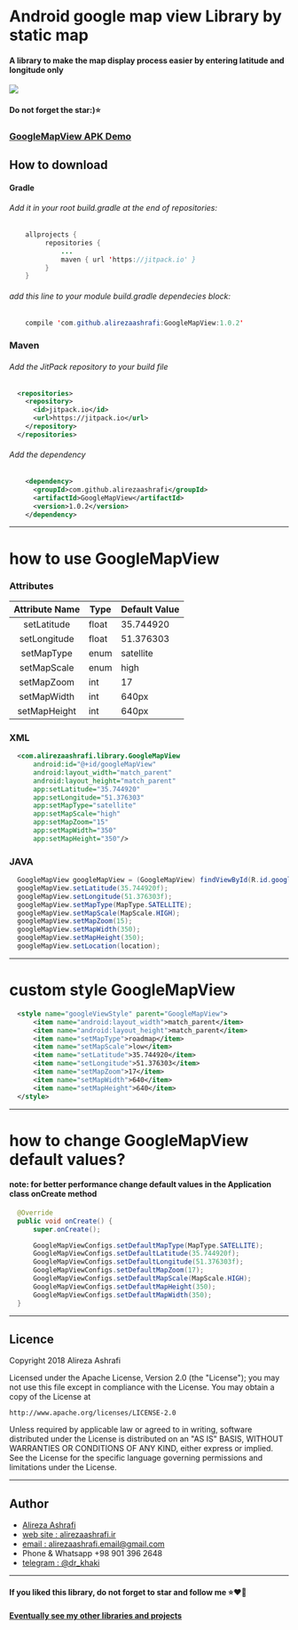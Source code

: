 # Android google map view Library by static map 

#### A library to make the map display process easier by entering latitude and longitude only


<img src="https://raw.githubusercontent.com/alirezaashrafi/GoogleMapView/master/IMAGES/header.png" />

 #### Do not forget the star:)⭐️


### [GoogleMapView APK Demo](https://github.com/alirezaashrafi/GoogleMapView/blob/master/DEMO/GoogleMapView.apk)

## <i class="icon-file"></i> How to download
#### Gradle
###### Add it in your root build.gradle at the end of repositories:
```java
    allprojects {
         repositories {
             ...
             maven { url 'https://jitpack.io' }
         }
    }
```
###### add this line to your module build.gradle dependecies block:
```java
    compile 'com.github.alirezaashrafi:GoogleMapView:1.0.2'
```

### Maven
###### Add the JitPack repository to your build file
```xml
  <repositories>
    <repository>
      <id>jitpack.io</id>
      <url>https://jitpack.io</url>
    </repository>
  </repositories>
```

###### Add the dependency

```xml
    <dependency>
      <groupId>com.github.alirezaashrafi</groupId>
      <artifactId>GoogleMapView</artifactId>
      <version>1.0.2</version>
    </dependency>
```
---

# how to use GoogleMapView

### **Attributes**

|        Attribute Name        | Type    | Default Value |
|:----------------------------:|---------|---------------|
| setLatitude    | float | 35.744920          |
| setLongitude    | float | 51.376303         |
| setMapType     | enum  |  satellite             |
| setMapScale    | enum  | high |
| setMapZoom     | int   | 17   |
| setMapWidth   | int   | 640px    |
| setMapHeight   | int   | 640px    |

### **XML**
```xml
  <com.alirezaashrafi.library.GoogleMapView
      android:id="@+id/googleMapView"
      android:layout_width="match_parent"
      android:layout_height="match_parent"
      app:setLatitude="35.744920"
      app:setLongitude="51.376303"
      app:setMapType="satellite"
      app:setMapScale="high"
      app:setMapZoom="15"
      app:setMapWidth="350"
      app:setMapHeight="350"/>

```

### JAVA
```java
  GoogleMapView googleMapView = (GoogleMapView) findViewById(R.id.googleMapView);
  googleMapView.setLatitude(35.744920f);
  googleMapView.setLongitude(51.376303f);
  googleMapView.setMapType(MapType.SATELLITE);
  googleMapView.setMapScale(MapScale.HIGH);
  googleMapView.setMapZoom(15);
  googleMapView.setMapWidth(350);
  googleMapView.setMapHeight(350);
  googleMapView.setLocation(location);

```

---

# custom style GoogleMapView
```XML
  <style name="googleViewStyle" parent="GoogleMapView">
      <item name="android:layout_width">match_parent</item>
      <item name="android:layout_height">match_parent</item>
      <item name="setMapType">roadmap</item>
      <item name="setMapScale">low</item>
      <item name="setLatitude">35.744920</item>
      <item name="setLongitude">51.376303</item>
      <item name="setMapZoom">17</item>
      <item name="setMapWidth">640</item>
      <item name="setMapHeight">640</item>
  </style>
```
---

# how to change GoogleMapView default values?
#### note: for better performance change default values in the Application class onCreate method
```JAVA
  @Override
  public void onCreate() {
      super.onCreate();

      GoogleMapViewConfigs.setDefaultMapType(MapType.SATELLITE);
      GoogleMapViewConfigs.setDefaultLatitude(35.744920f);
      GoogleMapViewConfigs.setDefaultLongitude(51.376303f);
      GoogleMapViewConfigs.setDefaultMapZoom(17);
      GoogleMapViewConfigs.setDefaultMapScale(MapScale.HIGH);
      GoogleMapViewConfigs.setDefaultMapHeight(350);
      GoogleMapViewConfigs.setDefaultMapWidth(350);
  }
```
---

## Licence
Copyright 2018 Alireza Ashrafi

Licensed under the Apache License, Version 2.0 (the "License");
you may not use this file except in compliance with the License.
You may obtain a copy of the License at

    http://www.apache.org/licenses/LICENSE-2.0

Unless required by applicable law or agreed to in writing, software
distributed under the License is distributed on an "AS IS" BASIS,
WITHOUT WARRANTIES OR CONDITIONS OF ANY KIND, either express or implied.
See the License for the specific language governing permissions and
limitations under the License.


---
## Author
 - [Alireza Ashrafi](https://github.com/alirezaashrafi)
 - [web site : alirezaashrafi.ir](http://alirezaashrafi.ir)
 - [email : alirezaashrafi.email@gmail.com](alirezaashrafi.email@gmail.com)
 - Phone & Whatsapp +98 901 396 2648
 - [telegram : @dr_khaki](http://t.me/dr_khaki)

 ---
#### If you liked this library, do not forget to star and follow me ⭐️❤️️💙
#### [Eventually see my other libraries and projects](https://github.com/alirezaashrafi/)
